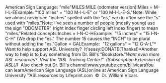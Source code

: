 American Sign Language: 
		"mile"MILES:MILE (odometer version):Miles = M-I-L-EExample: "100 miles" = "100 M-I-L-E" or "100 M-I-L-E-S."Note: While we almost never see "inches" spelled with the "es," we do often see 
the "s" used with "miles."Note: I've seen a number of people (mostly young) use the sign "ODOMETER" 
(right index finger circling left index finger) to mean "miles."Related concepts:Inches = I-N-C-HExample:  "15 inches" = "15 I-N-C-H" (We drop the "es." The number 15 causes the 
"INCH" to be plural without adding the "es."Gallon = GALExample:  "12 gallons" = "12 G-A-L"* 
Want to help support ASL University?  It'seasy:DONATE(Thanks!)*Another way to help is to buy something from Dr. Bill's "Bookstore."*Want even more ASL resources?  Visit the "ASL Training Center!"  (Subscription 
Extension of ASLU)*  Also check out Dr. Bill's channel:www.youtube.com/billvicarsYou can learnAmerican Sign Language (ASL)online at American Sign Language University ™ASLresources by Lifeprint.com  ©  Dr. William Vicars